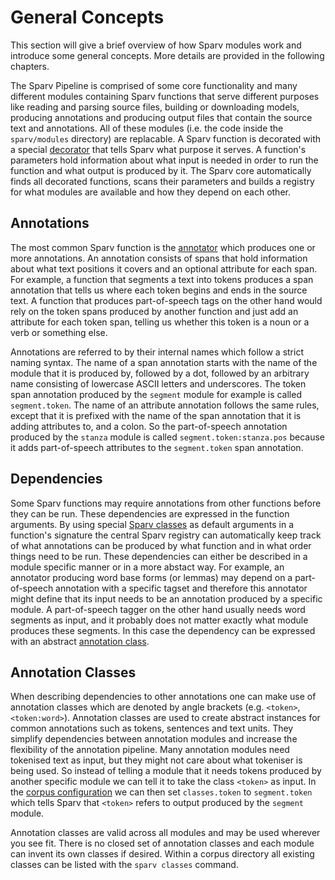 # General Concepts
This section will give a brief overview of how Sparv modules work and introduce some general concepts. More details are
provided in the following chapters.

The Sparv Pipeline is comprised of some core functionality and many different modules containing Sparv functions that
serve different purposes like reading and parsing source files, building or downloading models, producing
annotations and producing output files that contain the source text and annotations. All of these modules (i.e. the
code inside the `sparv/modules` directory) are replacable. A Sparv function is decorated with a special
[decorator](developers-guide/sparv-decorators) that tells Sparv what purpose it serves. A function's parameters hold
information about what input is needed in order to run the function and what output is produced by it. The Sparv core
automatically finds all decorated functions, scans their parameters and builds a registry for what modules are available
and how they depend on each other.


## Annotations
The most common Sparv function is the [annotator](developers-guide/sparv-decorators#annotator) which produces one or
more annotations. An annotation consists of spans that hold information about what text positions it covers and an
optional attribute for each span. For example, a function that segments a text into tokens produces a span annotation
that tells us where each token begins and ends in the source text. A function that produces part-of-speech tags on the
other hand would rely on the token spans produced by another function and just add an attribute for each token span,
telling us whether this token is a noun or a verb or something else.

Annotations are referred to by their internal names which follow a strict naming syntax. The name of a span annotation
starts with the name of the module that it is produced by, followed by a dot, followed by an arbitrary name consisting
of lowercase ASCII letters and underscores. The token span annotation produced by the `segment` module for example is
called `segment.token`. The name of an attribute annotation follows the same rules, except that it is prefixed with the
name of the span annotation that it is adding attributes to, and a colon. So the part-of-speech annotation produced by
the `stanza` module is called `segment.token:stanza.pos` because it adds part-of-speech attributes to the
`segment.token` span annotation.


## Dependencies
Some Sparv functions may require annotations from other functions before they can be run. These dependencies are
expressed in the function arguments. By using special [Sparv classes](developers-guide/sparv-classes) as default
arguments in a function's signature the central Sparv registry can automatically keep track of what annotations can be
produced by what function and in what order things need to be run. These dependencies can either be described in a
module specific manner or in a more abstact way. For example, an annotator producing word base forms (or lemmas) may
depend on a part-of-speech annotation with a specific tagset and therefore this annotator might define that its input
needs to be an annotation produced by a specific module. A part-of-speech tagger on the other hand usually needs word
segments as input, and it probably does not matter exactly what module produces these segments. In this case the
dependency can be expressed with an abstract [annotation class](#annotation-classes).


## Annotation Classes
When describing dependencies to other annotations one can make use of annotation classes which are denoted by angle
brackets (e.g. `<token>`, `<token:word>`). Annotation classes are used to create abstract instances for common
annotations such as tokens, sentences and text units. They simplify dependencies between annotation modules and increase
the flexibility of the annotation pipeline. Many annotation modules need tokenised text as input, but they might not
care about what tokeniser is being used. So instead of telling a module that it needs tokens produced by another
specific module we can tell it to take the class `<token>` as input. In the [corpus
configuration](user-manual/corpus-configuration.md) we can then set `classes.token` to `segment.token` which tells Sparv
that `<token>` refers to output produced by the `segment` module.

Annotation classes are valid across all modules and may be used wherever you see fit. There is no closed set of
annotation classes and each module can invent its own classes if desired. Within a corpus directory all existing classes
can be listed with the `sparv classes` command.
